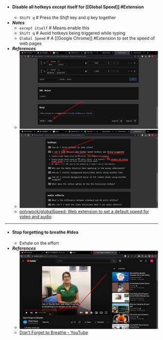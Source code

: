 - #### Disable all hotkeys except itself for [[Global Speed]] #Extension
	- `Shift q` # Press the *Shift* key and *q* key together
- ***Notes***
	- `except itself` # Means enable this
	- `Shift q` # Avoid hotkeys being triggered while typing
	- `Global Speed` # A [[Google Chrome]] #Extension to set the speed of web pages
- ***References***
	- ![image.png](../assets/image_1670389149552_0.png)
	- ![image.png](../assets/image_1670389328281_0.png)
	- [polywock/globalSpeed: Web extension to set a default speed for video and audio](https://github.com/polywock/globalSpeed)
- ---
- #### Stop forgetting to breathe #Idea
	- Exhale on the effort
- ***References***
	- ![image.png](../assets/image_1670376973969_0.png)
	- [Don't Forget to Breathe - YouTube](https://www.youtube.com/watch?v=LxD3e-K9vug)